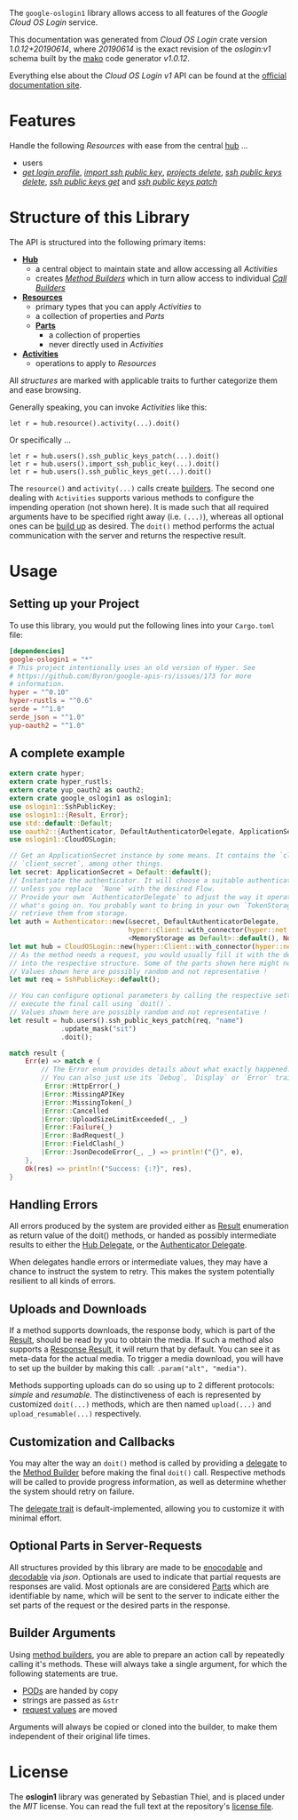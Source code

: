 <!---
DO NOT EDIT !
This file was generated automatically from 'src/mako/api/README.md.mako'
DO NOT EDIT !
-->
The `google-oslogin1` library allows access to all features of the *Google Cloud OS Login* service.

This documentation was generated from *Cloud OS Login* crate version *1.0.12+20190614*, where *20190614* is the exact revision of the *oslogin:v1* schema built by the [mako](http://www.makotemplates.org/) code generator *v1.0.12*.

Everything else about the *Cloud OS Login* *v1* API can be found at the
[official documentation site](https://cloud.google.com/compute/docs/oslogin/).
# Features

Handle the following *Resources* with ease from the central [hub](https://docs.rs/google-oslogin1/1.0.12+20190614/google_oslogin1/struct.CloudOSLogin.html) ... 

* users
 * [*get login profile*](https://docs.rs/google-oslogin1/1.0.12+20190614/google_oslogin1/struct.UserGetLoginProfileCall.html), [*import ssh public key*](https://docs.rs/google-oslogin1/1.0.12+20190614/google_oslogin1/struct.UserImportSshPublicKeyCall.html), [*projects delete*](https://docs.rs/google-oslogin1/1.0.12+20190614/google_oslogin1/struct.UserProjectDeleteCall.html), [*ssh public keys delete*](https://docs.rs/google-oslogin1/1.0.12+20190614/google_oslogin1/struct.UserSshPublicKeyDeleteCall.html), [*ssh public keys get*](https://docs.rs/google-oslogin1/1.0.12+20190614/google_oslogin1/struct.UserSshPublicKeyGetCall.html) and [*ssh public keys patch*](https://docs.rs/google-oslogin1/1.0.12+20190614/google_oslogin1/struct.UserSshPublicKeyPatchCall.html)




# Structure of this Library

The API is structured into the following primary items:

* **[Hub](https://docs.rs/google-oslogin1/1.0.12+20190614/google_oslogin1/struct.CloudOSLogin.html)**
    * a central object to maintain state and allow accessing all *Activities*
    * creates [*Method Builders*](https://docs.rs/google-oslogin1/1.0.12+20190614/google_oslogin1/trait.MethodsBuilder.html) which in turn
      allow access to individual [*Call Builders*](https://docs.rs/google-oslogin1/1.0.12+20190614/google_oslogin1/trait.CallBuilder.html)
* **[Resources](https://docs.rs/google-oslogin1/1.0.12+20190614/google_oslogin1/trait.Resource.html)**
    * primary types that you can apply *Activities* to
    * a collection of properties and *Parts*
    * **[Parts](https://docs.rs/google-oslogin1/1.0.12+20190614/google_oslogin1/trait.Part.html)**
        * a collection of properties
        * never directly used in *Activities*
* **[Activities](https://docs.rs/google-oslogin1/1.0.12+20190614/google_oslogin1/trait.CallBuilder.html)**
    * operations to apply to *Resources*

All *structures* are marked with applicable traits to further categorize them and ease browsing.

Generally speaking, you can invoke *Activities* like this:

```Rust,ignore
let r = hub.resource().activity(...).doit()
```

Or specifically ...

```ignore
let r = hub.users().ssh_public_keys_patch(...).doit()
let r = hub.users().import_ssh_public_key(...).doit()
let r = hub.users().ssh_public_keys_get(...).doit()
```

The `resource()` and `activity(...)` calls create [builders][builder-pattern]. The second one dealing with `Activities` 
supports various methods to configure the impending operation (not shown here). It is made such that all required arguments have to be 
specified right away (i.e. `(...)`), whereas all optional ones can be [build up][builder-pattern] as desired.
The `doit()` method performs the actual communication with the server and returns the respective result.

# Usage

## Setting up your Project

To use this library, you would put the following lines into your `Cargo.toml` file:

```toml
[dependencies]
google-oslogin1 = "*"
# This project intentionally uses an old version of Hyper. See
# https://github.com/Byron/google-apis-rs/issues/173 for more
# information.
hyper = "^0.10"
hyper-rustls = "^0.6"
serde = "^1.0"
serde_json = "^1.0"
yup-oauth2 = "^1.0"
```

## A complete example

```Rust
extern crate hyper;
extern crate hyper_rustls;
extern crate yup_oauth2 as oauth2;
extern crate google_oslogin1 as oslogin1;
use oslogin1::SshPublicKey;
use oslogin1::{Result, Error};
use std::default::Default;
use oauth2::{Authenticator, DefaultAuthenticatorDelegate, ApplicationSecret, MemoryStorage};
use oslogin1::CloudOSLogin;

// Get an ApplicationSecret instance by some means. It contains the `client_id` and 
// `client_secret`, among other things.
let secret: ApplicationSecret = Default::default();
// Instantiate the authenticator. It will choose a suitable authentication flow for you, 
// unless you replace  `None` with the desired Flow.
// Provide your own `AuthenticatorDelegate` to adjust the way it operates and get feedback about 
// what's going on. You probably want to bring in your own `TokenStorage` to persist tokens and
// retrieve them from storage.
let auth = Authenticator::new(&secret, DefaultAuthenticatorDelegate,
                              hyper::Client::with_connector(hyper::net::HttpsConnector::new(hyper_rustls::TlsClient::new())),
                              <MemoryStorage as Default>::default(), None);
let mut hub = CloudOSLogin::new(hyper::Client::with_connector(hyper::net::HttpsConnector::new(hyper_rustls::TlsClient::new())), auth);
// As the method needs a request, you would usually fill it with the desired information
// into the respective structure. Some of the parts shown here might not be applicable !
// Values shown here are possibly random and not representative !
let mut req = SshPublicKey::default();

// You can configure optional parameters by calling the respective setters at will, and
// execute the final call using `doit()`.
// Values shown here are possibly random and not representative !
let result = hub.users().ssh_public_keys_patch(req, "name")
             .update_mask("sit")
             .doit();

match result {
    Err(e) => match e {
        // The Error enum provides details about what exactly happened.
        // You can also just use its `Debug`, `Display` or `Error` traits
         Error::HttpError(_)
        |Error::MissingAPIKey
        |Error::MissingToken(_)
        |Error::Cancelled
        |Error::UploadSizeLimitExceeded(_, _)
        |Error::Failure(_)
        |Error::BadRequest(_)
        |Error::FieldClash(_)
        |Error::JsonDecodeError(_, _) => println!("{}", e),
    },
    Ok(res) => println!("Success: {:?}", res),
}

```
## Handling Errors

All errors produced by the system are provided either as [Result](https://docs.rs/google-oslogin1/1.0.12+20190614/google_oslogin1/enum.Result.html) enumeration as return value of 
the doit() methods, or handed as possibly intermediate results to either the 
[Hub Delegate](https://docs.rs/google-oslogin1/1.0.12+20190614/google_oslogin1/trait.Delegate.html), or the [Authenticator Delegate](https://docs.rs/yup-oauth2/*/yup_oauth2/trait.AuthenticatorDelegate.html).

When delegates handle errors or intermediate values, they may have a chance to instruct the system to retry. This 
makes the system potentially resilient to all kinds of errors.

## Uploads and Downloads
If a method supports downloads, the response body, which is part of the [Result](https://docs.rs/google-oslogin1/1.0.12+20190614/google_oslogin1/enum.Result.html), should be
read by you to obtain the media.
If such a method also supports a [Response Result](https://docs.rs/google-oslogin1/1.0.12+20190614/google_oslogin1/trait.ResponseResult.html), it will return that by default.
You can see it as meta-data for the actual media. To trigger a media download, you will have to set up the builder by making
this call: `.param("alt", "media")`.

Methods supporting uploads can do so using up to 2 different protocols: 
*simple* and *resumable*. The distinctiveness of each is represented by customized 
`doit(...)` methods, which are then named `upload(...)` and `upload_resumable(...)` respectively.

## Customization and Callbacks

You may alter the way an `doit()` method is called by providing a [delegate](https://docs.rs/google-oslogin1/1.0.12+20190614/google_oslogin1/trait.Delegate.html) to the 
[Method Builder](https://docs.rs/google-oslogin1/1.0.12+20190614/google_oslogin1/trait.CallBuilder.html) before making the final `doit()` call. 
Respective methods will be called to provide progress information, as well as determine whether the system should 
retry on failure.

The [delegate trait](https://docs.rs/google-oslogin1/1.0.12+20190614/google_oslogin1/trait.Delegate.html) is default-implemented, allowing you to customize it with minimal effort.

## Optional Parts in Server-Requests

All structures provided by this library are made to be [enocodable](https://docs.rs/google-oslogin1/1.0.12+20190614/google_oslogin1/trait.RequestValue.html) and 
[decodable](https://docs.rs/google-oslogin1/1.0.12+20190614/google_oslogin1/trait.ResponseResult.html) via *json*. Optionals are used to indicate that partial requests are responses 
are valid.
Most optionals are are considered [Parts](https://docs.rs/google-oslogin1/1.0.12+20190614/google_oslogin1/trait.Part.html) which are identifiable by name, which will be sent to 
the server to indicate either the set parts of the request or the desired parts in the response.

## Builder Arguments

Using [method builders](https://docs.rs/google-oslogin1/1.0.12+20190614/google_oslogin1/trait.CallBuilder.html), you are able to prepare an action call by repeatedly calling it's methods.
These will always take a single argument, for which the following statements are true.

* [PODs][wiki-pod] are handed by copy
* strings are passed as `&str`
* [request values](https://docs.rs/google-oslogin1/1.0.12+20190614/google_oslogin1/trait.RequestValue.html) are moved

Arguments will always be copied or cloned into the builder, to make them independent of their original life times.

[wiki-pod]: http://en.wikipedia.org/wiki/Plain_old_data_structure
[builder-pattern]: http://en.wikipedia.org/wiki/Builder_pattern
[google-go-api]: https://github.com/google/google-api-go-client

# License
The **oslogin1** library was generated by Sebastian Thiel, and is placed 
under the *MIT* license.
You can read the full text at the repository's [license file][repo-license].

[repo-license]: https://github.com/Byron/google-apis-rsblob/master/LICENSE.md
